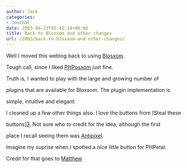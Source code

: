 ```yaml
---
author: Jack
categories:
- Journal
date: 2003-06-23T05:42:14+00:00
title: Back to Blosxom and other changes
url: /2003/back-to-blosxom-and-other-changes/
---
```


Well I moved this weblog back to using [Blosxom][1].

Tough call, since I liked [PHPosxom][2] just fine.
  

  
Truth is, I wanted to play with the large and growing number of
  

  
plugins that are available for Bloxsom. The plugin implementation is
  

  
simple, intuitive and elegant.

I cleaned up a few other things also. I love the buttons from [Steal these
  

  
buttons][3]. Not sure who to credit for the idea, although the first
  

  
place I recall seeing them was [Antipixel][4].

Imagine my suprise when I spotted a nice little button for PHPetal.
  

  
Credit for that goes to [Matthew][5]

 [1]: //www.raelity.org/apps/blosxom/"
 [2]: //www.celsius1414.com/phposxom/"
 [3]: //gtmcknight.com/buttons/index.php"
 [4]: //www.antipixel.com/blog/archives/2002/10/22/steal_these_buttons.html"
 [5]: //www.somefoolwitha.com"